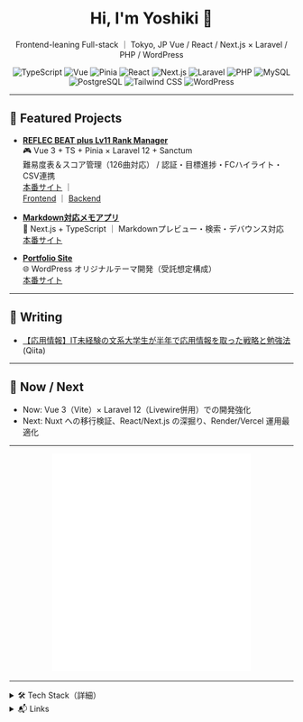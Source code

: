 <h1 align="center">Hi, I'm Yoshiki 👋</h1>
<p align="center">
  Frontend-leaning Full-stack ｜ Tokyo, JP  
  Vue / React / Next.js × Laravel / PHP / WordPress
</p>

<!-- 技術バッジ -->
<p align="center">
  <img alt="TypeScript" src="https://img.shields.io/badge/TypeScript-3178C6.svg?logo=typescript&logoColor=white">
  <img alt="Vue" src="https://img.shields.io/badge/Vue%203-42B883.svg?logo=vuedotjs&logoColor=white">
  <img alt="Pinia" src="https://img.shields.io/badge/Pinia-FFD859.svg?logo=vue.js&logoColor=3eaf7c">
  <img alt="React" src="https://img.shields.io/badge/React-61DAFB.svg?logo=react&logoColor=000">
  <img alt="Next.js" src="https://img.shields.io/badge/Next.js-000000.svg?logo=nextdotjs&logoColor=white">
  <img alt="Laravel" src="https://img.shields.io/badge/Laravel-FF2D20.svg?logo=laravel&logoColor=white">
  <img alt="PHP" src="https://img.shields.io/badge/PHP-777BB4.svg?logo=php&logoColor=white">
  <img alt="MySQL" src="https://img.shields.io/badge/MySQL-4479A1.svg?logo=mysql&logoColor=white">
  <img alt="PostgreSQL" src="https://img.shields.io/badge/PostgreSQL-4169E1.svg?logo=postgresql&logoColor=white">
  <img alt="Tailwind CSS" src="https://img.shields.io/badge/Tailwind-06B6D4.svg?logo=tailwindcss&logoColor=white">
  <img alt="WordPress" src="https://img.shields.io/badge/WordPress-21759B.svg?logo=wordpress&logoColor=white">
</p>

---

## 🧩 Featured Projects
- **[REFLEC BEAT plus Lv11 Rank Manager](https://github.com/misato729/rbplus-rank-manager)**  
  🎮 Vue 3 + TS + Pinia × Laravel 12 + Sanctum  
  難易度表＆スコア管理（126曲対応） / 認証・目標進捗・FCハイライト・CSV連携  
  [本番サイト](https://rbplus-rank-manager.site/) ｜  
  [Frontend](https://github.com/misato729/score-manager-frontend) ｜ [Backend](https://github.com/misato729/score-manager-backend)

- **[Markdown対応メモアプリ](https://github.com/misato729/Next-MemoApp)**  
  📝 Next.js + TypeScript ｜ Markdownプレビュー・検索・デバウンス対応  
  [本番サイト](https://next-memo-app-five.vercel.app/)

- **[Portfolio Site](https://github.com/misato729/Yoshiki-Portfolio)**  
  🌐 WordPress オリジナルテーマ開発（受託想定構成）  
  [本番サイト](https://yoshiki-portfolio.com/)

---

## 📝 Writing
- [【応用情報】IT未経験の文系大学生が半年で応用情報を取った戦略と勉強法](https://qiita.com/misato729/items/0c77641c884b253e4d36) (Qiita)

---

## 🚀 Now / Next
- Now: Vue 3（Vite）× Laravel 12（Livewire併用）での開発強化  
- Next: Nuxt への移行検証、React/Next.js の深掘り、Render/Vercel 運用最適化

---

<!-- metrics 置き場（GitHub Actionsで自動更新予定） -->
<p align="center">
  <img src="metrics.svg" alt="GitHub metrics" width="70%">
</p>


---

<details>
  <summary>🛠 Tech Stack（詳細）</summary>

**Frontend**: Vue 3, Pinia, Vue Router, Vite, TypeScript, React, Next.js, Tailwind  
**Backend**: Laravel 12, PHP, REST API, Livewire, Sanctum  
**DB**: SQLite / MySQL / PostgreSQL  
**Ops**: Vercel, Render, Cloudflare, GitHub Actions  
**Other**: Figma, WordPress（テーマ開発）, Streamlit(Python)
</details>

<details>
  <summary>📬 Links</summary>

- Portfolio: [https://yoshiki-portfolio.com](https://yoshiki-portfolio.com)  
- Qiita: [@misato729](https://qiita.com/misato729)  
- GitHub: [@misato729](https://github.com/misato729)
</details>
